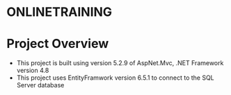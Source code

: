 # ONLINETRAINING

# Project Overview
* This project is built using version 5.2.9 of AspNet.Mvc, .NET Framework version 4.8
* This project uses EntityFramwork version 6.5.1 to connect to the SQL Server database
